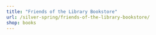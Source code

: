 ```yaml
---
title: "Friends of the Library Bookstore"
url: /silver-spring/friends-of-the-library-bookstore/
shop: books
---
```

